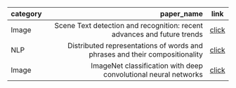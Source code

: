 | category                  | paper_name                 | link          |
| :------------------- | -------------------: |:---------------:|
|Image|Scene Text detection and recognition: recent advances and future trends | [click](https://www.notion.so/impactjoo/Scene-Text-detection-and-recognition-recent-advances-and-future-trends-773397f57cf74f1b8ee80f63094e2b5f)
|NLP|Distributed representations of words and phrases and their compositionality|[click](https://www.notion.so/impactjoo/Distributed-representations-of-words-and-phrases-and-their-compositionality-90e5c56a0c63425c8b7b6e3155f2f5f0)
|Image|ImageNet classification with deep convolutional neural networks|[click](https://www.notion.so/impactjoo/ImageNet-classification-with-deep-convolutional-neural-networks-6176bff9cb2f42d1b7537ba28976e443)
